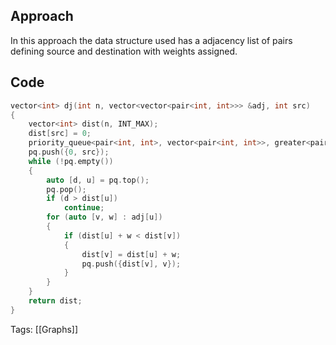 ## Approach
In this approach the data structure used has a adjacency list of pairs defining source and destination with weights assigned.
## Code
```cpp
vector<int> dj(int n, vector<vector<pair<int, int>>> &adj, int src)
{
    vector<int> dist(n, INT_MAX);
    dist[src] = 0;
    priority_queue<pair<int, int>, vector<pair<int, int>>, greater<pair<int, int>>> pq;
    pq.push({0, src});
    while (!pq.empty())
    {
        auto [d, u] = pq.top();
        pq.pop();
        if (d > dist[u])
            continue;
        for (auto [v, w] : adj[u])
        {
            if (dist[u] + w < dist[v])
            {
                dist[v] = dist[u] + w;
                pq.push({dist[v], v});
            }
        }
    }
    return dist;
}
```
Tags: [[Graphs]]